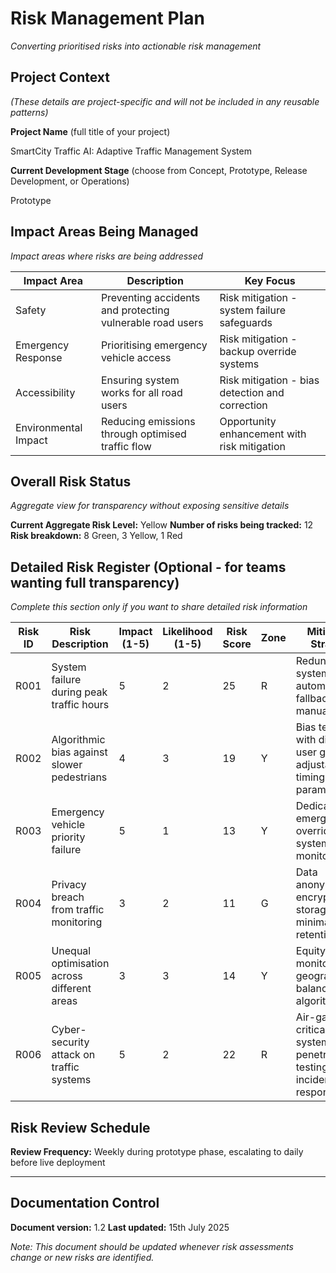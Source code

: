 # Risk Management Plan

*Converting prioritised risks into actionable risk management*

## Project Context
*(These details are project-specific and will not be included in any reusable patterns)*

**Project Name** (full title of your project)
<!--%PROJ_NAME-->SmartCity Traffic AI: Adaptive Traffic Management System

**Current Development Stage** (choose from Concept, Prototype, Release Development, or Operations)
<!--%CURRENT_STAGE-->Prototype

## Impact Areas Being Managed
*Impact areas where risks are being addressed*
<!--%IMP_RISKS-->
| Impact Area | Description | Key Focus |
|-------------|-------------|------------|
| Safety | Preventing accidents and protecting vulnerable road users | Risk mitigation - system failure safeguards |
| Emergency Response | Prioritising emergency vehicle access | Risk mitigation - backup override systems |
| Accessibility | Ensuring system works for all road users | Risk mitigation - bias detection and correction |
| Environmental Impact | Reducing emissions through optimised traffic flow | Opportunity enhancement with risk mitigation |

## Overall Risk Status
*Aggregate view for transparency without exposing sensitive details*

**Current Aggregate Risk Level:** <!--%RISK_STATUS-->Yellow
**Number of risks being tracked:** <!--%RISK_COUNT-->12
**Risk breakdown:** <!--%RISK_BREAKDOWN-->8 Green, 3 Yellow, 1 Red

## Detailed Risk Register (Optional - for teams wanting full transparency)
*Complete this section only if you want to share detailed risk information*
<!--%RISK_REG-->
| Risk ID | Risk Description | Impact (1-5) | Likelihood (1-5) | Risk Score | Zone | Mitigation Strategy |
|---------|------------------|---------------|-------------------|------------|------|---------------------|
| R001 | System failure during peak traffic hours | 5 | 2 | 25 | R | Redundant systems, automatic fallback to manual control |
| R002 | Algorithmic bias against slower pedestrians | 4 | 3 | 19 | Y | Bias testing with disabled user groups, adjustable timing parameters |
| R003 | Emergency vehicle priority failure | 5 | 1 | 13 | Y | Dedicated emergency override system, 24/7 monitoring |
| R004 | Privacy breach from traffic monitoring | 3 | 2 | 11 | G | Data anonymisation, encrypted storage, minimal data retention |
| R005 | Unequal optimisation across different areas | 3 | 3 | 14 | Y | Equity metrics monitoring, geographical balancing algorithms |
| R006 | Cyber-security attack on traffic systems | 5 | 2 | 22 | R | Air-gapped critical systems, penetration testing, incident response plan |

## Risk Review Schedule
**Review Frequency:** Weekly during prototype phase, escalating to daily before live deployment

---

## Documentation Control
**Document version:** 1.2
**Last updated:** 15th July 2025

*Note: This document should be updated whenever risk assessments change or new risks are identified.*